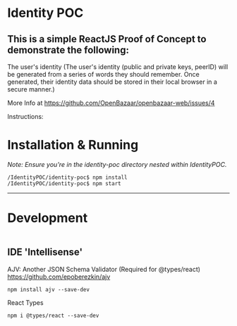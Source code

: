# Identity POC

## This is a simple ReactJS Proof of Concept to demonstrate the following:

The user's identity (The user's identity (public and private keys, peerID) will be generated from a
series of words they should remember. Once generated, their identity data should be stored in their
local browser in a secure manner.)

More Info at https://github.com/OpenBazaar/openbazaar-web/issues/4

Instructions:

# Installation & Running

_Note: Ensure you're in the identity-poc directory nested within IdentityPOC._
```
/IdentityPOC/identity-poc$ npm install
/IdentityPOC/identity-poc$ npm start
```

_____
# Development

```
```
## IDE 'Intellisense'
AJV: Another JSON Schema Validator (Required for @types/react)
https://github.com/epoberezkin/ajv
```
npm install ajv --save-dev
```

React Types
```
npm i @types/react --save-dev
```

